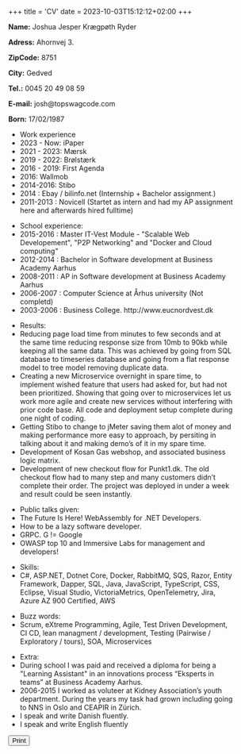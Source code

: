 +++
title = 'CV'
date = 2023-10-03T15:12:12+02:00
+++


<div id="print">
<div style="width: 90%">
<Content headline="Curriculum Vitae">
<div class="text-sm font-medium">
    <p><b>Name:</b> Joshua Jesper Krægpøth Ryder</p>
    <p><b>Adress:</b> Ahornvej 3.</p>
    <p><b>ZipCode:</b> 8751</p>
    <p><b>City:</b> Gedved</p>
    <p><b>Tel.:</b> 0045 20 49 08 59</p>
    <p><b>E-mail:</b> josh@topswagcode.com</p>
    <p><b>Born:</b> 17/02/1987</p>
</div>

<ul class="list-none text-sm font-medium border rounded-lg my-4">
    <li class="w-full px-4 py-2  rounded-t-lg">Work experience</li>
    <li class="w-full px-4 py-2 ">2023 - Now: iPaper</li>
    <li class="w-full px-4 py-2 ">2021 - 2023: Mærsk</li>
    <li class="w-full px-4 py-2 ">2019 - 2022: Brølstærk</li>
    <li class="w-full px-4 py-2 ">2016 - 2019: First Agenda</li>
    <li class="w-full px-4 py-2 ">2016: Wallmob</li>
    <li class="w-full px-4 py-2 ">2014-2016: Stibo</li>
    <li class="w-full px-4 py-2 ">2014 : Ebay / bilinfo.net (Internship + Bachelor assignment.)</li>
    <li class="w-full px-4 py-2 rounded-b-lg">2011-2013 : Novicell (Startet as intern and had my AP assignment here and afterwards hired fulltime)</li>
</ul>
	
<ul class="list-none text-sm font-medium border rounded-lg my-4">
    <li class="w-full px-4 py-2  rounded-t-lg">School experience:</li>
    <li class="w-full px-4 py-2 ">2015-2016 : Master IT-Vest Module - "Scalable Web Developement", "P2P Networking" and "Docker and Cloud computing"</li>
    <li class="w-full px-4 py-2 ">2012-2014 : Bachelor in Software development at Business Academy Aarhus</li>
    <li class="w-full px-4 py-2 ">2008-2011 : AP in Software development at Business Academy Aarhus</li>
    <li class="w-full px-4 py-2 ">2006-2007 : Computer Science at Århus university (Not completd)</li>
    <li class="w-full px-4 py-2 ">2003-2006 : Business College. http://www.eucnordvest.dk</li>
</ul>

<ul class="list-none text-sm font-medium border rounded-lg my-4">
    <li class="w-full px-4 py-2  rounded-t-lg">Results:</li>
    <li class="w-full px-4 py-2 ">Reducing page load time from minutes to few seconds and at the same time reducing response size from 10mb to 90kb while keeping all the same data. This was achieved by going from SQL database to timeseries database and going from a flat response model to tree model removing duplicate data.</li>
    <li class="w-full px-4 py-2 ">Creating a new Microservice overnight in spare time, to implement wished feature that users had asked for, but had not been prioritized. Showing that going over to microservices let us work more agile and create new services without interfering with prior code base. All code and deployment setup complete during one night of coding.</li>
    <li class="w-full px-4 py-2 ">Getting Stibo to change to jMeter saving them alot of money and making performance more easy to approach, by persiting in talking about it and making demo’s of it in my spare time.</li>
    <li class="w-full px-4 py-2 ">Development of Kosan Gas webshop, and associated business logic matrix.</li>
    <li class="w-full px-4 py-2 rounded-b-lg">Development of new checkout flow for Punkt1.dk. The old checkout flow had to many step and many customers didn’t complete their order. The project was deployed in under a week and result could be seen instantly.</li>
</ul>

<ul class="list-none text-sm font-medium border rounded-lg my-4">
    <li class="w-full px-4 py-2  rounded-t-lg">Public talks given:</li>
    <li class="w-full px-4 py-2 ">The Future Is Here! WebAssembly for .NET Developers.</li>
    <li class="w-full px-4 py-2 ">How to be a lazy software developer.</li>
    <li class="w-full px-4 py-2 ">GRPC. G != Google</li>
    <li class="w-full px-4 py-2 rounded-b-lg">OWASP top 10 and Immersive Labs for management and developers!</li>
</ul>	

<ul class="list-none text-sm font-medium border rounded-lg my-4">
    <li class="w-full px-4 py-2  rounded-t-lg">Skills:</li>
    <li class="w-full px-4 py-2 rounded-b-lg">
C#, ASP.NET, Dotnet Core, Docker, RabbitMQ, SQS, Razor, Entity Framework, Dapper, SQL, Java, JavaScript, TypeScript, CSS, Eclipse, Visual Studio, VictoriaMetrics, OpenTelemetry, Jira, Azure AZ 900 Certified, AWS
    </li>
</ul>

<ul class="list-none text-sm font-medium border rounded-lg my-4">
    <li class="w-full px-4 py-2  rounded-t-lg">Buzz words:</li>
    <li class="w-full px-4 py-2 rounded-b-lg">Scrum, eXtreme Programming, Agile, Test Driven Development, CI CD, lean managment / development, Testing (Pairwise / Exploratory / tours), SOA, Microservices</li>
</ul>

<ul class="list-none text-sm font-medium border rounded-lg my-4">
    <li class="w-full px-4 py-2  rounded-t-lg">Extra:</li>
    <li class="w-full px-4 py-2 ">During school I was paid and received a diploma for being a "Learning Assistant" in an innovations process “Eksperts in teams” at Business Academy Aarhus.</li>
    <li class="w-full px-4 py-2 ">2006-2015 I worked as voluteer at Kidney Association’s youth department. During the years my task had grown including going to NNS in Oslo and CEAPIR in Zürich.</li>
    <li class="w-full px-4 py-2 ">I speak and write Danish fluently.</li>
    <li class="w-full px-4 py-2 rounded-b-lg">I speak and write English fluently</li>
</ul>
</Content>
</div>
</div>

<button onclick="PrintPdf()" class='my-8 float-right px-5 py-2 btn btn-accent rounded-full focus:outline-none'>Print</button>

<script>	
	function PrintPdf() {
		var printContent = document.getElementById("print");

		var printWindow = window.open('', 'WinPrint', 'left=0,top=0,width=800,height=900,toolbar=0,scrollbars=0,status=0');
		printWindow.document.write(printContent.innerHTML);
		cloneLinksAndStyles(window, printWindow);
		printWindow.document.close();
		printWindow.focus();
		printWindow.print();
		printWindow.close();
	}

	// This could be made into a simple print package?
	function cloneLinksAndStyles (win, newWin) {
		const newHead = newWin.document.head;

		const links = Array.from(win.document.getElementsByTagName("LINK"));
		links.forEach(link => {
			let newLink = newWin.document.createElement('link');
			newLink.rel = 'stylesheet';
			newLink.href = link;
			newHead.appendChild(newLink);
		});

		const styles = Array.from(win.document.getElementsByTagName('STYLE'));
		styles.forEach(style => {
			let newStyle = newWin.document.createElement('style');
			newStyle.innerHTML = style.innerHTML;
			newHead.appendChild(newStyle);
		});
	}
</script>